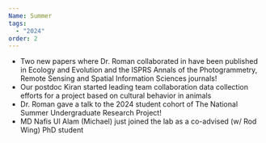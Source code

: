 ```yaml
---
Name: Summer
tags:
  - "2024"
order: 2
---
```

* Two new papers where Dr. Roman collaborated in have been published in Ecology and Evolution and the ISPRS Annals of the Photogrammetry, Remote Sensing and Spatial Information Sciences journals!
* Our postdoc Kiran started leading team collaboration data collection efforts for a project based on cultural behavior in animals 
* Dr. Roman gave a talk to the 2024 student cohort of The National Summer Undergraduate Research Project!
* MD Nafis Ul Alam (Michael) just joined the lab as a co-advised (w/ Rod Wing) PhD student
